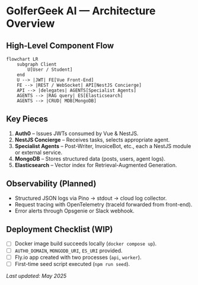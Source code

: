 # GolferGeek AI — Architecture Overview

## High-Level Component Flow
```mermaid
flowchart LR
    subgraph Client
        U[User / Student]
    end
    U --> |JWT| FE[Vue Front-End]
    FE --> |REST / WebSocket| API[NestJS Concierge]
    API --> |delegates| AGENTS[Specialist Agents]
    AGENTS --> |RAG query| ES[Elasticsearch]
    AGENTS --> |CRUD| MDB[MongoDB]
```

## Key Pieces
1. **Auth0** – Issues JWTs consumed by Vue & NestJS.
2. **NestJS Concierge** – Receives tasks, selects appropriate agent.
3. **Specialist Agents** – Post-Writer, InvoiceBot, etc., each a NestJS module or external service.
4. **MongoDB** – Stores structured data (posts, users, agent logs).
5. **Elasticsearch** – Vector index for Retrieval-Augmented Generation.

## Observability (Planned)
* Structured JSON logs via Pino → stdout → cloud log collector.
* Request tracing with OpenTelemetry (traceId forwarded from front-end).
* Error alerts through Opsgenie or Slack webhook.

## Deployment Checklist (WIP)
- [ ] Docker image build succeeds locally (`docker compose up`).
- [ ] `AUTH0_DOMAIN`, `MONGODB_URI`, `ES_URI` provided.
- [ ] Fly.io app created with two processes (`api`, `worker`).
- [ ] First-time seed script executed (`npm run seed`).

*Last updated: May 2025* 